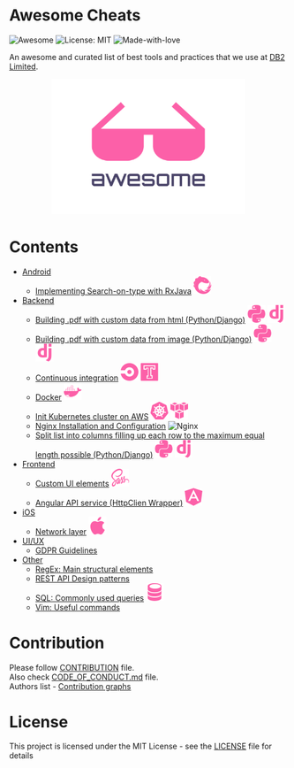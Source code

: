 # Awesome Cheats

![Awesome](https://cdn.rawgit.com/sindresorhus/awesome/d7305f38d29fed78fa85652e3a63e154dd8e8829/media/badge.svg)
![License: MIT](https://img.shields.io/badge/License-MIT-green.svg)
![Made-with-love](https://img.shields.io/badge/Made%20with-Love-green.svg)

An awesome and curated list of best tools and practices that we use at [DB2 Limited](https://db2.io).

<p align="center">
  <img src="./assets/awesome.svg" width="350">
</p>

# Contents
- [Android](./android/README.md)
  - [Implementing Search-on-type with RxJava](./android/search_on_type_with_rx_java.md) ![RxJava](./assets/icons/rxjava.svg)
- [Backend](./backend/README.md)
  - [Building .pdf with custom data from html (Python/Django)](./backend/building_pdf_from_html_python.md) ![Python](./assets/icons/python.svg) ![Django](./assets/icons/django.svg)
  - [Building .pdf with custom data from image (Python/Django)](./backend/building_pdf_from_image_python.md) ![Python](./assets/icons/python.svg) ![Django](./assets/icons/django.svg)
  - [Continuous integration](./backend/continuous_integration.md) ![CircleCI](./assets/icons/circle.svg) ![Travis](./assets/icons/travis.svg)
  - [Docker](./backend/docker.md) ![Docker](./assets/icons/docker.svg)
  - [Init Kubernetes cluster on AWS](./backend/init_kubernetes_cluster_aws.md) ![Kubernetes](./assets/icons/kubernetes.svg) ![AWS](./assets/icons/aws.svg)
  - [Nginx Installation and Configuration](./backend/nginx.md) ![Nginx](./assets/icons/nginxpwd.svg)
  - [Split list into columns filling up each row to the maximum equal length possible (Python/Django)](./backend/split_list_into_columns.md) ![Python](./assets/icons/python.svg) ![Django](./assets/icons/django.svg)
- [Frontend](./frontend/README.md)
  - [Custom UI elements](./frontend/ui_elements.md) ![Sass](./assets/icons/sass.svg)
  - [Angular API service (HttpClien Wrapper)](./frontend/ng_api_service.md) ![Angular](./assets/icons/angular.svg)
- [iOS](./ios/)
  - [Network layer](./ios/network_layer.md) ![SQL](./assets/icons/apple.svg)
- [UI/UX](./design/README.md)
  - [GDPR Guidelines](./design/gdpr_guidelines.md)
- [Other](./other/README.md)
  - [RegEx: Main structural elements](./other/regex_structural_elements.md)
  - [REST API Design patterns](/other/rest_api_design_patterns.md)
  - [SQL: Commonly used queries](./other/SQL.md) ![SQL](./assets/icons/sql.svg)
  - [Vim: Useful commands](./other/vim_commands.md)

# Contribution
Please follow [CONTRIBUTION](.github/CONTRIBUTING.md) file.  
Also check [CODE_OF_CONDUCT.md](.github/CODE_OF_CONDUCT.md) file.  
Authors list - [Contribution graphs](https://github.com/DB2-Limited/awesome-cheats/graphs/contributors)


# License
This project is licensed under the MIT License - see the [LICENSE](./LICENSE) file for details
